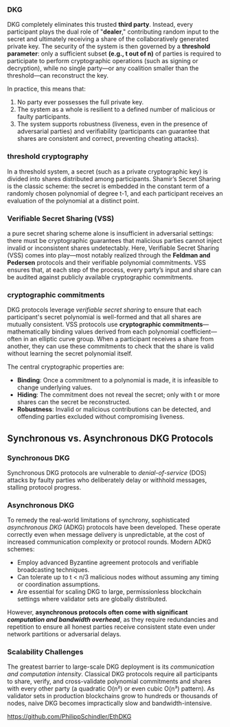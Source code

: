### DKG
DKG completely eliminates this trusted **third party**. Instead, every participant plays the dual role of "**dealer**," contributing random input to the secret and ultimately receiving a share of the collaboratively generated private key. The security of the system is then governed by a **threshold parameter**: only a sufficient subset **(e.g., t out of n)** of parties is required to participate to perform cryptographic operations (such as signing or decryption), while no single party—or any coalition smaller than the threshold—can reconstruct the key.

In practice, this means that:

1. No party ever possesses the full private key.
2. The system as a whole is resilient to a defined number of malicious or faulty participants.
3. The system supports robustness (liveness, even in the presence of adversarial parties) and verifiability (participants can guarantee that shares are consistent and correct, preventing cheating attacks).

###  threshold cryptography
 In a threshold system, a secret (such as a private cryptographic key) is divided into shares distributed among participants. Shamir’s Secret Sharing is the classic scheme: the secret is embedded in the constant term of a randomly chosen polynomial of degree t-1, and each participant receives an evaluation of the polynomial at a distinct point.

 ### Verifiable Secret Sharing (VSS)
 a pure secret sharing scheme alone is insufficient in adversarial settings: there must be cryptographic guarantees that malicious parties cannot inject invalid or inconsistent shares undetectably. Here, Verifiable Secret Sharing (VSS) comes into play—most notably realized through the **Feldman and Pedersen** protocols and their verifiable polynomial commitments. VSS ensures that, at each step of the process, every party’s input and share can be audited against publicly available cryptographic commitments.


 ### cryptographic commitments
 DKG protocols leverage *verifiable secret sharing* to ensure that each participant's secret polynomial is well-formed and that all shares are mutually consistent. VSS protocols use **cryptographic commitments**—mathematically binding values derived from each polynomial coefficient—often in an elliptic curve group. When a participant receives a share from another, they can use these commitments to check that the share is valid without learning the secret polynomial itself.

The central cryptographic properties are:
- **Binding**: Once a commitment to a polynomial is made, it is infeasible to change underlying values.
- **Hiding**: The commitment does not reveal the secret; only with t or more shares can the secret be reconstructed.
- **Robustness**: Invalid or malicious contributions can be detected, and offending parties excluded without compromising liveness.


## Synchronous vs. Asynchronous DKG Protocols

### Synchronous DKG
Synchronous DKG protocols are vulnerable to *denial-of-service* (DOS) attacks by faulty parties who deliberately delay or withhold messages, stalling protocol progress.

### Asynchronous DKG

To remedy the real-world limitations of synchrony, sophisticated *asynchronous DKG* (ADKG) protocols have been developed. These operate correctly even when message delivery is unpredictable, at the cost of increased communication complexity or protocol rounds. Modern ADKG schemes:
- Employ advanced Byzantine agreement protocols and verifiable broadcasting techniques.
- Can tolerate up to t < n/3 malicious nodes without assuming any timing or coordination assumptions.
- Are essential for scaling DKG to large, permissionless blockchain settings where validator sets are globally distributed.

However, **asynchronous protocols often come with significant *computation and bandwidth overhead***, as they require redundancies and repetition to ensure all honest parties receive consistent state even under network partitions or adversarial delays.


### Scalability Challenges

The greatest barrier to large-scale DKG deployment is its *communication and computation intensity*. Classical DKG protocols require all participants to share, verify, and cross-validate polynomial commitments and shares with every other party (a quadratic O(n²) or even cubic O(n³) pattern). As validator sets in production blockchains grow to hundreds or thousands of nodes, naive DKG becomes impractically slow and bandwidth-intensive.


https://github.com/PhilippSchindler/EthDKG

